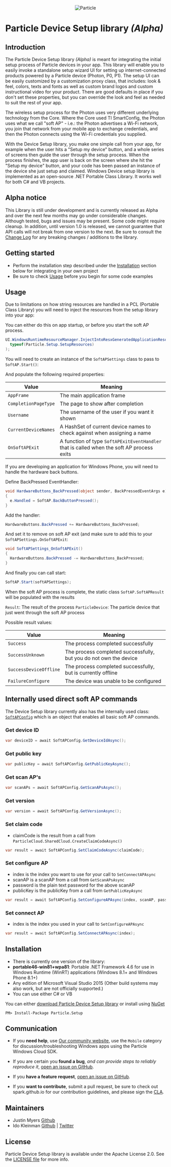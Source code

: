 <p align="center" ><img src="http://oi60.tinypic.com/116jd51.jpg" alt="Particle" title="Particle"></p>

# Particle Device Setup library *(Alpha)*

## Introduction

The Particle Device Setup library *(Alpha)* is meant for integrating the initial setup process of Particle devices in your app. This library will enable you to easily invoke a standalone setup wizard UI for setting up internet-connected products powered by a Particle device (Photon, P0, P1). The setup UI can be easily customized by a customization proxy class, that includes: look & feel, colors, texts and fonts as well as custom brand logos and custom instructional video for your product. There are good defaults in place if you don't set these properties, but you can override the look and feel as needed to suit the rest of your app.

The wireless setup process for the Photon uses very different underlying technology from the Core. Where the Core used TI SmartConfig, the Photon uses what we call "soft AP" - i.e.: the Photon advertises a Wi-Fi network, you join that network from your mobile app to exchange credentials, and then the Photon connects using the Wi-Fi credentials you supplied.

With the Device Setup library, you make one simple call from your app, for example when the user hits a "Setup my device" button, and a whole series of screens then guide the user through the setup process. When the process finishes, the app user is back on the screen where she hit the "Setup my device" button, and your code has been passed an instance of the device she just setup and claimed. Windows Device setup library is implemented as an open-source .NET Portable Class Library. It works well for both C# and VB projects.

## Alpha notice

This Library is still under development and is currently released as Alpha and over the next few months may go under considerable changes. Although tested, bugs and issues may be present. Some code might require cleanup. In addition, until version 1.0 is released, we cannot guarantee that API calls will not break from one version to the next. Be sure to consult the [Change Log](https://github.com/spark/particle-windows-devicesetup/blob/master/CHANGELOG.md) for any breaking changes / additions to the library.

## Getting started

- Perform the installation step described under the [Installation](#installation) section below for integrating in your own project
- Be sure to check [Usage](#usage) before you begin for some code examples

## Usage

Due to limitations on how string resources are handled in a PCL (Portable Class Library) you will need to inject the resources from the setup library into your app:

You can either do this on app startup, or before you start the soft AP process.

```cs
UI.WindowsRuntimeResourceManager.InjectIntoResxGeneratedApplicationResourcesClass(
  typeof(Particle.Setup.SetupResources)
);
```

You will need to create an instance of the `SoftAPSettings` class to pass to `SoftAP.Start()`:

And populate the following required properties:

| Value | Meaning |
| --- | --- |
| `AppFrame` | The main application frame |
| `CompletionPageType` | The page to show after completion |
| `Username` | The username of the user if you want it shown |
| `CurrentDeviceNames` | A HashSet of current device names to check against when assigning a name |
| `OnSoftAPExit` | A function of type `SoftAPExitEventHandler` that is called when the soft AP process exits |

If you are developing an application for Windows Phone, you will need to handle the hardware back buttons.

Define BackPressed EventHandler:

```cs
void HardwareButtons_BackPressed(object sender, BackPressedEventArgs e)
{
  e.Handled = SoftAP.BackButtonPressed();
}
```

Add the handler:

```cs
HardwareButtons.BackPressed += HardwareButtons_BackPressed;
```

And set it to remove on soft AP exit (and make sure to add this to your `SoftAPSettings.OnSoftAPExit`:

```cs
void SoftAPSettings_OnSoftAPExit()
{
  HardwareButtons.BackPressed -= HardwareButtons_BackPressed;
}
```

And finally you can call start:
```cs
SoftAP.Start(softAPSettings);
```

When the soft AP process is complete, the static class `SoftAP.SoftAPResult` will be populated with the results

`Result`: The result of the process
`ParticleDevice`: The particle device that just went through the soft AP process

Possible result values:

| Value | Meaning |
| --- | --- |
| `Success` | The process completed successfully |
| `SuccessUnknown` | The process completed successfully, but you do not own the device |
| `SuccessDeviceOffline` | The process completed successfully, but is currently offline |
| `FailureConfigure` | The device was unable to be configured |

## Internally used direct soft AP commands

The Device Setup library currently also has the internally used class: [`SoftAPConfig`](https://github.com/spark/particle-windows-devicesetup/blob/master/SoftAPConfig.cs) which is an object that enables all basic soft AP commands.

### Get device ID

```cs
var deviceID = await SoftAPConfig.GetDeviceIdAsync();
```

### Get public key

```cs
var publicKey = await SoftAPConfig.GetPublicKeyAsync();
```

### Get scan AP's

```cs
var scanAPs = await SoftAPConfig.GetScanAPsAsync();
```

### Get version

```cs
var version = await SoftAPConfig.GetVersionAsync();
```

### Set claim code

* claimCode is the result from a call from `ParticleCloud.SharedCloud.CreateClaimCodeAsync()`

```cs
var result = await SoftAPConfig.SetClaimCodeAsync(claimCode);
```

### Set configure AP

* index is the index you want to use for your call to `SetConnectAPAsync`
* scanAP is a scanAP from a call from `GetScanAPsAsync`
* password is the plain text password for the above scanAP
* publicKey is the publicKey from a call from `GetPublicKeyAsync`

```cs
var result = await SoftAPConfig.SetConfigureAPAsync(index, scanAP, password, publicKey);
```

### Set connect AP

* index is the index you used in your call to `SetConfigureAPAsync`

```cs
var result = await SoftAPConfig.SetConnectAPAsync(index);
```

## Installation

- There is currently one version of the library:
 - **portable46-win81+wpa81**: Portable .NET Framework 4.6 for use in Windows Runtime (WinRT) applications (Windows 8.1+ and Windows Phone 8.1+)
- Any edition of Microsoft Visual Studio 2015 (Other build systems may also work, but are not officially supported.)
- You can use either C# or VB

You can either [download Particle Device Setup library](https://github.com/spark/particle-windows-devicesetup/archive/master.zip) or install using [NuGet](http://www.nuget.org/packages/Particle.Setup)

`PM> Install-Package Particle.Setup`

## Communication

- If you **need help**, use [Our community website](http://community.particle.io), use the `Mobile` category for discussion/troubleshooting Windows apps using the Particle Windows Cloud SDK.

- If you are certain you **found a bug**, _and can provide steps to reliably reproduce it_, [open an issue on GitHub](https://github.com/spark/particle-windows-devicesetup/labels/bug).
- If you **have a feature request**, [open an issue on GitHub](https://github.com/spark/particle-windows-devicesetup/labels/enhancement).
- If you **want to contribute**, submit a pull request, be sure to check out spark.github.io for our contribution guidelines, and please sign the [CLA](https://docs.google.com/a/particle.io/forms/d/1_2P-vRKGUFg5bmpcKLHO_qNZWGi5HKYnfrrkd-sbZoA/viewform).

## Maintainers

- Justin Myers [Github](https://github.com/justmobilize)
- Ido Kleinman [Github](https://www.github.com/idokleinman) | [Twitter](https://www.twitter.com/idokleinman)

## License

Particle Device Setup library is available under the Apache License 2.0. See the [LICENSE file](https://github.com/spark/particle-windows-devicesetup/blob/master/LICENSE) for more info.
